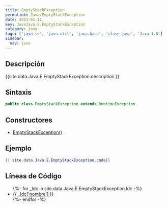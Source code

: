 ```yaml
---
title: EmptyStackException
permalink: Java/EmptyStackException
date: 2021-01-11
key: JavaJava.E.EmptyStackException
category: java
tags: ['java se', 'java.util', 'java.base', 'clase java', 'Java 1.0']
sidebar: 
  nav: java
---
```


## Descripción
{{site.data.Java.E.EmptyStackException.description }}

## Sintaxis
~~~java
public class EmptyStackException extends RuntimeException
~~~

## Constructores
* [EmptyStackException()](/Java/EmptyStackException/EmptyStackException/)

## Ejemplo
~~~java
{{ site.data.Java.E.EmptyStackException.code}}
~~~

## Líneas de Código
<ul>
{%- for _ldc in site.data.Java.E.EmptyStackException.ldc -%}
   <li>
       <a href="{{_ldc['url'] }}">{{ _ldc['nombre'] }}</a>
   </li>
{%- endfor -%}
</ul>
